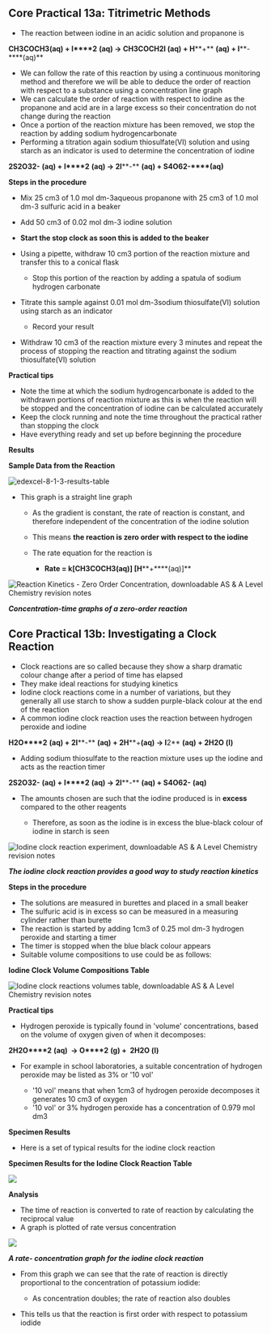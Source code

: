 ## Core Practical 13a: Titrimetric Methods

* The reaction between iodine in an acidic solution and propanone is

**CH****3****COCH****3****(aq) + I****2** **(aq) → CH****3****COCH****2****I (aq) + H****+** **(aq) + I****-****(aq)**

* We can follow the rate of this reaction by using a continuous monitoring method and therefore we will be able to deduce the order of reaction with respect to a substance using a concentration line graph
* We can calculate the order of reaction with respect to iodine as the propanone and acid are in a large excess so their concentration do not change during the reaction
* Once a portion of the reaction mixture has been removed, we stop the reaction by adding sodium hydrogencarbonate
* Performing a titration again sodium thiosulfate(VI) solution and using starch as an indicator is used to determine the concentration of iodine

**2S****2****O****3****2-** **(aq) + I****2** **(aq) → 2I****-** **(aq) + S****4****O****6****2-****(aq)**

**Steps in the procedure**

* Mix 25 cm3 of 1.0 mol dm-3aqueous propanone with 25 cm3 of 1.0 mol dm-3 sulfuric acid in a beaker
* Add 50 cm3 of 0.02 mol dm-3 iodine solution
* **Start the stop clock as soon this is added to the beaker**
* Using a pipette, withdraw 10 cm3 portion of the reaction mixture and transfer this to a conical flask

  + Stop this portion of the reaction by adding a spatula of sodium hydrogen carbonate
* Titrate this sample against 0.01 mol dm-3sodium thiosulfate(VI) solution using starch as an indicator

  + Record your result
* Withdraw 10 cm3 of the reaction mixture every 3 minutes and repeat the process of stopping the reaction and titrating against the sodium thiosulfate(VI) solution

**Practical tips**

* Note the time at which the sodium hydrogencarbonate is added to the withdrawn portions of reaction mixture as this is when the reaction will be stopped and the concentration of iodine can be calculated accurately
* Keep the clock running and note the time throughout the practical rather than stopping the clock
* Have everything ready and set up before beginning the procedure

**Results**

**Sample Data from the Reaction**

![edexcel-8-1-3-results-table](edexcel-8-1-3-results-table.png)

* This graph is a straight line graph

  + As the gradient is constant, the rate of reaction is constant, and therefore independent of the concentration of the iodine solution
  + This means **the reaction is zero order with respect to the iodine**
  + The rate equation for the reaction is

    - **Rate = k[CH****3****COCH****3****(aq)] [H****+****(aq)]**

![Reaction Kinetics - Zero Order Concentration, downloadable AS & A Level Chemistry revision notes](5.6-Reaction-Kinetics-Zero-Order-Concentration.png)

***Concentration-time graphs of a zero-order reaction***

## Core Practical 13b: Investigating a Clock Reaction

* Clock reactions are so called because they show a sharp dramatic colour change after a period of time has elapsed
* They make ideal reactions for studying kinetics
* Iodine clock reactions come in a number of variations, but they generally all use starch to show a sudden purple-black colour at the end of the reaction
* A common iodine clock reaction uses the reaction between hydrogen peroxide and iodine

**H****2****O****2** **(aq) + 2I****-** **(aq) + 2H****+****(aq) → I****2** **(aq) + 2H****2****O (l)**

* Adding sodium thiosulfate to the reaction mixture uses up the iodine and acts as the reaction timer

**2S****2****O****3****2-** **(aq) + I****2** **(aq) → 2I****-** **(aq) + S****4****O****6****2-** **(aq)**

* The amounts chosen are such that the iodine produced is in **excess** compared to the other reagents

  + Therefore, as soon as the iodine is in excess the blue-black colour of iodine in starch is seen

![Iodine clock reaction experiment, downloadable AS & A Level Chemistry revision notes](8.1.5-Iodine-clock-reaction-experiment.png)

***The iodine clock reaction provides a good way to study reaction kinetics***

**Steps in the procedure**

* The solutions are measured in burettes and placed in a small beaker
* The sulfuric acid is in excess so can be measured in a measuring cylinder rather than burette
* The reaction is started by adding 1cm3 of 0.25 mol dm-3 hydrogen peroxide and starting a timer
* The timer is stopped when the blue black colour appears
* Suitable volume compositions to use could be as follows:

**Iodine Clock Volume Compositions Table**

![Iodine clock reactions volumes table, downloadable AS & A Level Chemistry revision notes](8.1.5-Iodine-clock-reactions-volumes-table.png)

**Practical tips**

* Hydrogen peroxide is typically found in 'volume' concentrations, based on the volume of oxygen given of when it decomposes:

**2H****2****O****2** **(aq)  → O****2** **(g) +  2H****2****O (l)**

* For example in school laboratories, a suitable concentration of hydrogen peroxide may be listed as 3% or '10 vol'

  + '10 vol' means that when 1cm3 of hydrogen peroxide decomposes it generates 10 cm3 of oxygen
  + '10 vol' or 3% hydrogen peroxide has a concentration of 0.979 mol dm3

**Specimen Results**

* Here is a set of typical results for the iodine clock reaction

**Specimen Results for the Iodine Clock Reaction Table**

![](8.1.5-Iodine-clock-reaction-results-table.png)

**Analysis**

* The time of reaction is converted to rate of reaction by calculating the reciprocal value
* A graph is plotted of rate versus concentration

![](8.1.5-Iodine-clock-reaction-graph.png)

***A rate- concentration graph for the iodine clock reaction***

* From this graph we can see that the rate of reaction is directly proportional to the concentration of potassium iodide:

  + As concentration doubles; the rate of reaction also doubles
* This tells us that the reaction is first order with respect to potassium iodide